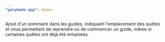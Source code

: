 ```yaml
---
"ganymede-app": minor
---
```


Ajout d'un sommaire dans les guides, indiquant l'emplacement des quêtes et vous permettant de reprendre ou de commencer un guide, même si certaines quêtes ont déjà été entamées.
